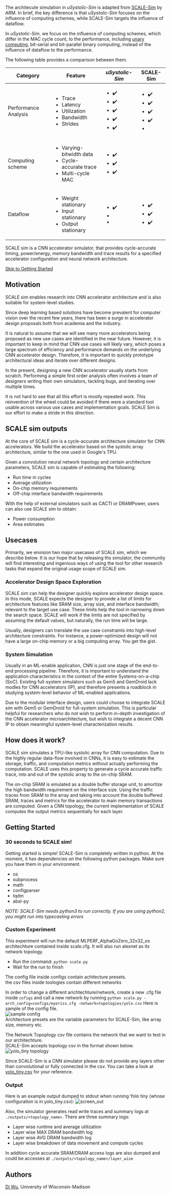 The architecute simulation in *uSystolic-Sim* is adapted from [SCALE-Sim](https://github.com/ARM-software/SCALE-Sim) by ARM. In brief, the key difference is that *uSystolic-Sim* focuses on the influence of computing schemes, while SCALE-Sim targets the influence of dataflow.

In *uSystolic-Sim*, we focus on the influence of computing schemes, which differ in the MAC cycle count, to the performance, including [unary computing](https://conferences.computer.org/isca/pdfs/ISCA2020-4QlDegUf3fKiwUXfV0KdCm/466100a377/466100a377.pdf), bit-serial and bit-parallel binary computing, instead of the influence of dataflow to the performance.

The following table provides a comparison between them.

| Category | Feature               | *uSystolic-Sim*    | SCALE-Sim          |
| -------  | --------------------- | ------------------ | ------------------ |
| Performance Analysis  | <ul><li>Trace</li><li>Latency</li><li>Utilization</li><li>Bandwidth</li><li>Strides</li></ul> | <ul><li>:heavy_check_mark:</li><li>:heavy_check_mark:</li><li>:heavy_check_mark:</li><li>:heavy_check_mark:</li><li>:heavy_check_mark:</li></ul> | <ul><li>:heavy_check_mark:</li><li>:heavy_check_mark:</li><li>:heavy_check_mark:</li><li>:heavy_check_mark:</li><li></li></ul> |
| Computing scheme | <ul><li>Varying-bitwidth data</li><li>Cycle-accurate trace</li><li>Multi-cycle MAC</li></ul> | <ul><li>:heavy_check_mark:</li><li>:heavy_check_mark:</li><li>:heavy_check_mark:</li></ul> |  |
| Dataflow | <ul><li>Weight stationary</li><li>Input stationary</li><li>Output stationary</li></ul>      | <ul><li>:heavy_check_mark:</li><li></li><li></li></ul> | <ul><li>:heavy_check_mark:</li><li>:heavy_check_mark:</li><li>:heavy_check_mark:</li></ul> |




SCALE sim is a CNN accelerator simulator, that provides cycle-accurate timing,
power/energy, memory bandwidth and trace results for a
specified accelerator configuration and neural network architecture.

[Skip to Getting Started](getting_started.md)

## Motivation

SCALE sim enables research into CNN accelerator architecture and is also suitable for system-level studies. 

Since deep learning based solutions have become prevalent for computer vision
over the recent few years, 
there has been a surge in accelerator design proposals both from academia and the industry. 

It is natural to assume that we will see many more accelerators being proposed as new use cases are identified in the near future.
However, it is important to keep in mind that CNN use cases will likely vary, which poses a large spectrum of efficiency and performance demands on the underlying CNN accelerator design. Therefore, it is important to quickly prototype architectural ideas and iterate over different designs.

In the present, designing a new CNN accelerator usually starts from scratch. 
Performing a simple first order analysis often involves a team of designers writing their own simulators, tackling bugs, and iterating over multiple times.

It is not hard to see that all this effort is mostly repeated work.
This reinvention of the wheel could be avoided if there were a standard tool usable across various use cases and implementation goals.
SCALE Sim is our effort to make a stride in this direction.

## SCALE sim outputs

At the core of SCALE sim is a cycle-accurate architecture simulator for CNN accelerators. We build the accelerator based on the systolic array architecture, similar to the one used in Google's TPU.

Given a convolution neural network topology and certain architecture parameters,
SCALE sim is capable of estimating the following:

* Run time in cycles
* Average utilization
* On-chip memory requirements
* Off-chip interface bandwidth requirements

With the help of external simulators such as CACTI or DRAMPower, users can also use SCALE sim to obtain:

* Power consumption
* Area estimates

## Usecases

Primarily, we envision two major usecases of SCALE sim, which we describe below. It is our hope that by releasing ths simulator, the community will find interesting and ingenious ways of using the tool for other research tasks that expand the original usage scope of SCALE sim.

### Accelerator Design Space Exploration
SCALE sim can help the designer quickly explore accelerator design space. In this mode, SCALE expects the designer to provide a list of limits for architecture features like SRAM size, array size, and interface bandwidth; relevant to the target use case.
These limits help the tool in narrowing down the search space.
SCALE will work if the limits are not specified by assuming the default values, but naturally, the run time will be large.

Usually, designers can translate the use case constraints into high-level architecture constraints. 
For instance, a power-optimized design will not have a large on-chip memory or a big computing array. 
You get the gist. 

### System Simulation
Usually in an ML-enable application, CNN is just one stage of the end-to-end processing pipeline. Therefore, it is important to understand the application characteristics in the context of the entire Systems-on-a-chip (SoC). Existing full-system simulators such as Gem5 and GemDroid lack modles for CNN accelerators (IP), and therefore presents a roadblock in studying system-level behavior of ML-enabled applications.

Due to the modular interface design, users could choose to integrate SCALE sim with Gem5 or GemDroid for full-system simulation. This is particular helpful for researchers who do not wish to perform in-depth investigation of the CNN accelerator microarchitecture, but wish to integrate a decent CNN IP to obtain meaningful system-level characterization results.

## How does it work?

SCALE sim simulates a TPU-like systolic array for CNN computation.
Due to the highly regular data-flow involved in CNNs, it is easy to estimate the storage, traffic, and computation metrics without actually performing the computation. 
SCALE uses this property to generate a cycle accurate traffic trace, into and out of the systolic array to the on-chip SRAM. 

The on-chip SRAM is emulated as a double buffer storage unit, to amortize the high bandwidth requirement on the interface size. 
Using the traffic traces from SRAM to the array and taking into account the double buffered SRAM, traces and metrics for the accelerator to main memory transactions are computed.
Given a CNN topology, the current implementation of SCALE computes the output metrics sequentially for each layer.


## Getting Started

### 30 seconds to SCALE sim!

Getting started is simple! SCALE-Sim is completely written in python. At the moment, it has dependencies on the following python packages. Make sure you have them in your environment.

* os
* subprocess
* math
* configparser
* tqdm
* absl-py

*NOTE: SCALE-Sim needs python3 to run correctly. If you are using python2, you might run into typecasting errors* 

### Custom Experiment
This experiment will run the default MLPERF_AlphaGoZero_32x32_os architechture contained inside scale.cfg. 
It will also run alexnet as its network topology.
* Run the command: ```python scale.py```
* Wait for the run to finish

The config file inside configs contain achitecture presets.  
the csv files inside toologies contain different networks

In order to change a different arichtechture/network, create a new .cfg file inside ```cofigs``` and call a new network by running
```python scale.py -arch_config=configs/eyeriss.cfg -network=topologies/yolo.csv```
Here is sample of the config file.  
![sample config](https://raw.githubusercontent.com/AnandS09/SCALE-Sim/master/images/config_example.png "sample config")    
Architecture presets are the variable parameters for SCALE-Sim, like array size, memory etc.  

The Network Topoplogy csv file contains the network that we want to test in our architechture.  
SCALE-Sim accepts topology csv in the format shown below.  
![yolo_tiny topology](https://raw.githubusercontent.com/AnandS09/SCALE-Sim/master/images/yolo_tiny_csv.png "yolo_tiny.csv")

Since SCALE-Sim is a CNN simulator please do not provide any layers other than convolutional or fully connected in the csv.
You can take a look at 
[yolo_tiny.csv](https://raw.githubusercontent.com/AnandS09/SCALE-Sim/master/topologies/yolo_tiny.csv)
for your reference.

### Output

Here is an example output dumped to stdout when running Yolo tiny (whose configuration is in yolo_tiny.csv):
![screen_out](https://github.com/AnandS09/SCALE-Sim/blob/master/images/output.png "std_out")

Also, the simulator generates read write traces and summary logs at ```./outputs/<topology_name>```.
There are three summary logs:

* Layer wise runtime and average utilization
* Layer wise MAX DRAM bandwidth log
* Layer wise AVG DRAM bandwidth log
* Layer wise breakdown of data movement and compute cycles

In addition cycle accurate SRAM/DRAM access logs are also dumped and could be accesses at ```./outputs/<topology_name>/layer_wise```

<!-- ## Citing

To be released. -->

<!-- If you find this tool useful for your research, please use the following bibtex to cite us,

```
bib
``` -->

## Authors

[Di Wu](http://diwu1990.github.io/), University of Wisconsin-Madison

